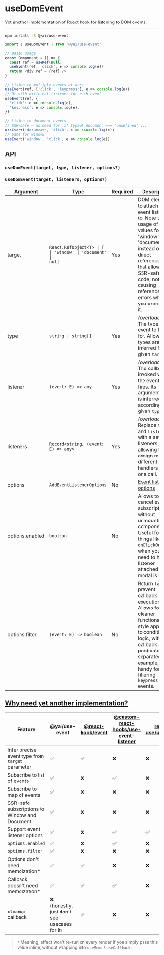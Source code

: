 # useDomEvent

Yet another implementation of React hook for listening to DOM events.

---
```sh
npm install -S @yai/use-event
```

```ts
import { useDomEvent } from '@yai/use-event'

// Basic usage
const Component = () => {
  const ref = useRef(null)
  useEvent(ref, 'click', e => console.log(e))
  return <div ref = {ref} />
}

// Listen to multiple events at once
useEvent(ref, ['click', 'keypress'], e => console.log(e))
// Or with different listener for each event
useEvent(ref, {
  'click': e => console.log(e),
  'keypress': e => console.log(e),
})

// Listen to document events.
// SSR-safe – no need for `if typeof document === 'undefined' ...`
useEvent('document', 'click', e => console.log(e))
// Same for window
useEvent('window', 'click', e => console.log(e))
```

## API

### `useDomEvent(target, type, listener, options?)`
### `useDomEvent(target, listeners, options?)`

| Argument        | Type                                                                                         | Required | Description                                                                                                                                                                                                                
|-----------------|----------------------------------------------------------------------------------------------|----------|----------------------------------------------------------------------------------------------------------------------------------------------------------------------------------------------------------------------------|
| target          | <code>React.RefObject&lt;T&gt; &#124; T &#124; 'window' &#124; 'document' &#124; null</code> | Yes      | DOM element to attach the event listener to. Note the usage of string values for 'window' and 'document' instead of direct references – that allows for SSR-safe code, not causing reference errors when you prerender it. 
| type            | <code>string &#124; string[]</code>                                                           | Yes      | _(overload 1)_ The type of event to listen for. Allowed types are inferred from given `target`.                                                                                                                            |
| listener        | `(event: E) => any`                                                                          | Yes      | _(overload 1)_ The callback invoked when the event type fires. Its argument type is inferred accordingly to given `type`.                                                                                                  |
| listeners       | `Record<string, (event: E) => any>`                                                          | Yes      | _(overload 2)_ Replace `type` and `listener` with a set of listeners, allowing to assign multiple different handlers with one call.                                  |
| options         | `AddEventListenerOptions`                                                                    | No       | [Event listener options](https://developer.mozilla.org/en-US/docs/Web/API/EventTarget/addEventListener#optionshttps://developer.mozilla.org/en-US/docs/Web/API/EventTarget/addEventListener#options)                       |
| options.enabled | `boolean`                                                                                    | No       | Allows to cancel event subscription without unmounting component. Useful for things like `onClickOutside`, when you only need to have listener attached when modal is open.                                                
| options.filter  | `(event: E) => boolean`                                                                      | No       | Return `false` to prevent callback execution. Allows for a cleaner functional-style approach to conditional logic, with callback and predicate separated. For example, handy for filtering `keypress` events.              

## [Why need yet another implementation?](https://xkcd.com/927/)

| Feature                                          | @yai/use-event                               | [@react-hook/event](https://github.com/jaredLunde/react-hook/blob/master/packages/event/README.md) | [@custom-react-hooks/use-event-listener](https://github.com/djkepa/custom-react-hooks/blob/main/packages/use-event-listener/README.md) | [react-use/useEvent](https://github.com/streamich/react-use/blob/master/docs/useEvent.md)
|--------------------------------------------------|----------------------------------------------| ----- | ----- | ----- |
| Infer precise event type from `target` parameter | ✅                                            | ✅ | ❌ | ❌ | 
| Subscribe to list of events                      | ✅                                            |❌ |✅ |❌ |
| Subscribe to map of events                       | ✅                                            |❌ |❌ |❌ |
| SSR-safe subscriptions to Window and Document    | ✅                                            |❌ |❌ |❌ |
| Support event listener options                   | ✅                                            | ❌|✅ |✅ | 
| `options.enabled`                                | ✅                                            |❌ |✅ |❌ |
| `options.filter`                                 | ✅                                            |❌ |❌ |❌ |
| Options don't need memoization*                  | ✅                                            |✅ | ❌| ❌|
| Callback doesn't need memoization*               | ✅                                            |✅ |✅ | ❌|
| `cleanup` callback                               | ❌ (honestly, just don't see usecases for it) |✅ |❌ |❌ |

> `*` Meaning, effect won't re-run on every render if you simply pass this value inline, without wrapping into `useMemo` / `useCallback`.
